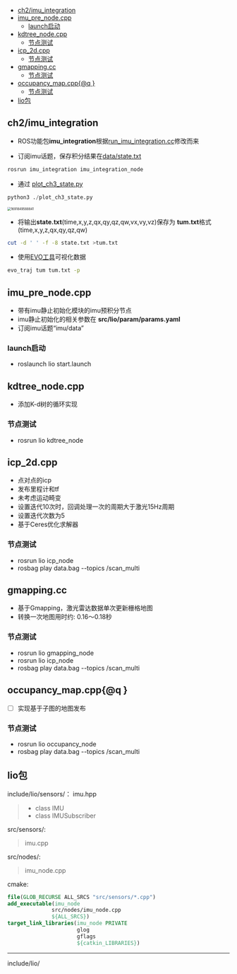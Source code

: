 - [ch2/imu\_integration](#ch2imu_integration)
- [imu\_pre\_node.cpp](#imu_pre_nodecpp)
  - [launch启动](#launch启动)
- [kdtree\_node.cpp](#kdtree_nodecpp)
  - [节点测试](#节点测试)
- [icp\_2d.cpp](#icp_2dcpp)
  - [节点测试](#节点测试-1)
- [gmapping.cc](#gmappingcc)
  - [节点测试](#节点测试-2)
- [occupancy\_map.cpp{@q }](#occupancy_mapcppq-)
  - [节点测试](#节点测试-3)
- [lio包](#lio包)

## ch2/imu_integration
+ ROS功能包**imu_integration**根据[run_imu_integration.cc](../../src/ch3/run_imu_integration.cc)修改而来

+ 订阅imu话题，保存积分结果在[data/state.txt](data/state.txt)
```bash
rosrun imu_integration imu_integration_node
```
+ 通过  [plot_ch3_state.py](scripts/plot_ch3_state.py)
```python
python3 ./plot_ch3_state.py
```

<img src="https://gitee.com/cao-haojie/images/raw/master/images/202308122319942.png" alt="1691849588841" style="zoom: 50%;" />

+ 将输出**state.txt**(time,x,y,z,qx,qy,qz,qw,vx,vy,vz)保存为
**tum.txt**格式(time,x,y,z,qx,qy,qz,qw)
```bash
cut -d ' ' -f -8 state.txt >tum.txt
```
+ 使用[EVO工具](https://github.com/MichaelGrupp/evo)可视化数据
```bash
evo_traj tum tum.txt -p
```

## imu_pre_node.cpp
+ 带有imu静止初始化模块的imu预积分节点
+ imu静止初始化的相关参数在 **src/lio/param/params.yaml**
+ 订阅imu话题“imu/data”

### launch启动
+ roslaunch lio start.launch 


## kdtree_node.cpp
+ 添加K-d树的循环实现

### 节点测试
+ rosrun lio kdtree_node 

## icp_2d.cpp

+ 点对点的icp
+ 发布里程计和tf
+ 未考虑运动畸变
+ 设置迭代10次时，回调处理一次的周期大于激光15Hz周期
+ 设置迭代次数为5
+ 基于Ceres优化求解器

### 节点测试
+ rosrun lio icp_node
+ rosbag play data.bag --topics /scan_multi


## gmapping.cc
+ 基于Gmapping，激光雷达数据单次更新栅格地图
+ 转换一次地图用时约: 0.16～0.18秒

### 节点测试
+ rosrun lio gmapping_node
+ rosrun lio icp_node
+ rosbag play data.bag --topics /scan_multi


##  occupancy_map.cpp{@q }
- [ ] 实现基于子图的地图发布

### 节点测试
+ rosrun lio occupancy_node 
+ rosbag play data.bag --topics /scan_multi

## lio包
include/lio/sensors/：
  imu.hpp
  >+ class IMU
  >+ class IMUSubscriber
  
src/sensors/:
  >imu.cpp

src/nodes/:
  > imu_node.cpp

cmake:
```cmake
file(GLOB_RECURSE ALL_SRCS "src/sensors/*.cpp")
add_executable(imu_node 
              src/nodes/imu_node.cpp
              ${ALL_SRCS})
target_link_libraries(imu_node PRIVATE 
                      glog
                      gflags
                      ${catkin_LIBRARIES})
```

-----
include/lio/
